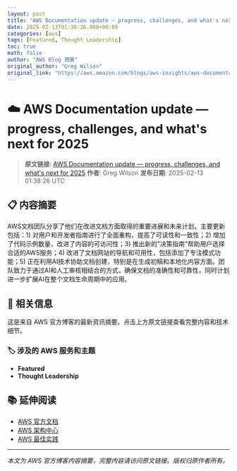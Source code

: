 ```yaml
---
layout: post
title: "AWS Documentation update — progress, challenges, and what's next for 2025"
date: 2025-02-13T01:38:26.000+00:00
categories: [aws]
tags: [Featured, Thought Leadership]
toc: true
math: false
author: "AWS Blog 摘要"
original_author: "Greg Wilson"
original_link: "https://aws.amazon.com/blogs/aws-insights/aws-documentation-update-progress-challenges-and-whats-next-for-2025/"
---
```


# ☁️ AWS Documentation update — progress, challenges, and what's next for 2025

> **原文链接**: [AWS Documentation update — progress, challenges, and what's next for 2025](https://aws.amazon.com/blogs/aws-insights/aws-documentation-update-progress-challenges-and-whats-next-for-2025/)
> **作者**: Greg Wilson
> **发布日期**: 2025-02-13 01:38:26 UTC

## 📋 内容摘要

AWS文档团队分享了他们在改进文档方面取得的重要进展和未来计划。主要更新包括：1) 对用户和开发者指南进行了全面重构，提高了可读性和一致性；2) 增加了代码示例数量，改进了内容的可访问性；3) 推出新的"决策指南"帮助用户选择合适的AWS服务；4) 改进了文档网站的导航和可用性，包括添加了专注模式功能；5) 正在利用AI技术协助文档创建，特别是在生成初稿和本地化内容方面。团队致力于通过AI和人工审核相结合的方式，确保文档的准确性和可靠性，同时计划进一步扩展AI在整个文档生命周期中的应用。

## 🔗 相关信息

这是来自 AWS 官方博客的最新资讯摘要。点击上方原文链接查看完整内容和技术细节。

### 🏷️ 涉及的 AWS 服务和主题

- **Featured**
- **Thought Leadership**

## 📚 延伸阅读

- [AWS 官方文档](https://docs.aws.amazon.com/)
- [AWS 架构中心](https://aws.amazon.com/architecture/)
- [AWS 最佳实践](https://aws.amazon.com/architecture/well-architected/)

---

*本文为 AWS 官方博客内容摘要，完整内容请访问原文链接。版权归原作者所有。*